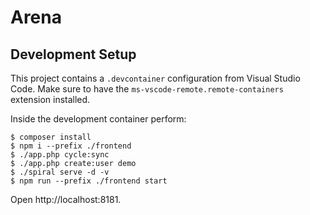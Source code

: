 # Arena

## Development Setup

This project contains a `.devcontainer` configuration from Visual Studio Code. Make sure to have the `ms-vscode-remote.remote-containers` extension installed.

Inside the development container perform:

```
$ composer install
$ npm i --prefix ./frontend
$ ./app.php cycle:sync
$ ./app.php create:user demo
$ ./spiral serve -d -v
$ npm run --prefix ./frontend start
```

Open http://localhost:8181.